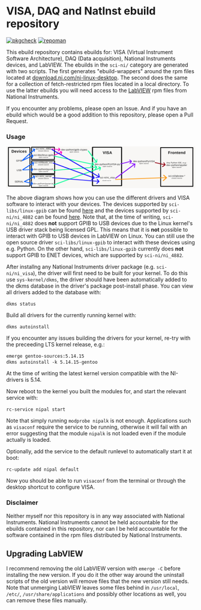 # VISA, DAQ and NatInst ebuild repository
[![pkgcheck](https://github.com/AndrewAmmerlaan/natinst/workflows/pkgcheck/badge.svg)](https://github.com/AndrewAmmerlaan/natinst/actions?query=workflow%3Apkgcheck)
[![repoman](https://github.com/AndrewAmmerlaan/natinst/workflows/repoman/badge.svg)](https://github.com/AndrewAmmerlaan/natinst/actions?query=workflow%3Arepoman)

This ebuild repository contains ebuilds for: VISA (Virtual Instrument Software Architecture), DAQ (Data acquisition), National Instruments devices, and LabVIEW.
The ebuilds in the `sci-ni/` category are generated with two scripts.
The first generates "ebuild-wrappers" around the rpm files located at [download.ni.com/ni-linux-desktop](https://download.ni.com/ni-linux-desktop/). The second does the same for a collection of fetch-restricted rpm files located in a local directory.
To use the latter ebuilds you will need access to the [LabVIEW](https://www.ni.com/en-us/support/downloads/software-products/download.labview.html) rpm files from National Instruments.

If you encounter any problems, please open an Issue. And if you have an ebuild which would be a good addition to this repository, please open a Pull Request.

### Usage

![visa-diagram](visa-diagram.jpg)

The above diagram shows how you can use the different drivers and VISA software to interact with your devices.
The devices supported by `sci-libs/linux-gpib` can be found [here](https://linux-gpib.sourceforge.io/doc_html/supported-hardware.html) and the devices supported by `sci-ni/ni_4882` can be found [here](https://www.ni.com/en-us/support/documentation/supplemental/06/ni-488-2-supported-versions-for-gpib-devices-and-modules.html).
Note that, at the time of writing, `sci-ni/ni_4882` does __not__ support GPIB to USB devices due to the Linux kernel's USB driver stack being licensed GPL.
This means that it is __not__ possible to interact with GPIB to USB devices in LabVIEW on Linux.
You can still use the open source driver `sci-libs/linux-gpib` to interact with these devices using e.g. Python.
On the other hand, `sci-libs/linux-gpib` currently does __not__ support GPIB to ENET devices, which are supported by `sci-ni/ni_4882`.

After installng any National Instruments driver package (e.g. `sci-ni/ni_visa`), the driver will first need to be built for your kernel. 
To do this use `sys-kernel/dkms`, the driver should have been automatically added to the dkms database in the driver's package post-install phase. 
You can view all drivers added to the database with:

```
dkms status
```

Build all drivers for the currently running kernel with:


```
dkms autoinstall
```

If you encounter any issues building the drivers for your kernel, re-try with the preceeding LTS kernel release, e.g.:

```
emerge gentoo-sources:5.14.15
dkms autoinstall -k 5.14.15-gentoo
```

At the time of writing the latest kernel version compatible with the NI-drivers is 5.14.

Now reboot to the kernel you built the modules for, and start the relevant service with:

```
rc-service nipal start
```

Note that simply running `modprobe nipalk` is not enough. 
Applications such as `visaconf` require the service to be running, otherwise it will fail with an error suggesting that the module `nipalk` is not loaded even if the module actually is loaded.

Optionally, add the service to the default runlevel to automatically start it at boot:

```
rc-update add nipal default
```

Now you should be able to run `visaconf` from the terminal or through the desktop shortcut to configure VISA.

### Disclaimer

Neither myself nor this repository is in any way associated with National Instruments.
National Instruments cannot be held accountable for the ebuilds contained in this repository, nor can I be held accountable for the software contained in the rpm files distributed by National Instruments.

## Upgrading LabVIEW

I recommend removing the old LabVIEW version with `emerge -C` before installing the new version. If you do it the other way around the uninstall scripts of the old version will remove files that the new version still needs. Note that unmerging LabVIEW leaves some files behind in `/usr/local`, `/etc/`, `/usr/share/applications` and possibly other locations as well, you can remove these files manually.
